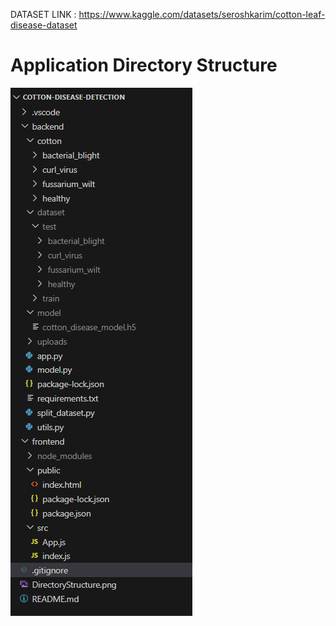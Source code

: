 DATASET LINK : https://www.kaggle.com/datasets/seroshkarim/cotton-leaf-disease-dataset

# Application Directory Structure
![Application directory structure](DirectoryStructure.png)
